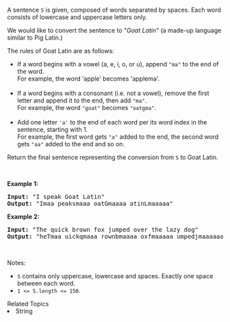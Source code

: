 <p>A sentence <code>S</code> is given, composed of words separated by spaces. Each word consists of lowercase and uppercase letters only.</p>

<p>We would like to convert the sentence to &quot;<em>Goat Latin&quot;</em>&nbsp;(a made-up language similar to Pig Latin.)</p>

<p>The rules of Goat Latin are as follows:</p>

<ul>
	<li>If a word begins with a vowel (a, e, i, o, or u), append <code>&quot;ma&quot;</code>&nbsp;to the end of the word.<br />
	For example, the word &#39;apple&#39; becomes &#39;applema&#39;.<br />
	&nbsp;</li>
	<li>If a word begins with a consonant (i.e. not a vowel), remove the first letter and append it to the end, then add <code>&quot;ma&quot;</code>.<br />
	For example, the word <code>&quot;goat&quot;</code>&nbsp;becomes <code>&quot;oatgma&quot;</code>.<br />
	&nbsp;</li>
	<li>Add one letter <code>&#39;a&#39;</code>&nbsp;to the end of each word per its word index in the sentence, starting with 1.<br />
	For example,&nbsp;the first word gets <code>&quot;a&quot;</code> added to the end, the second word gets <code>&quot;aa&quot;</code> added to the end and so on.</li>
</ul>

<p>Return the&nbsp;final sentence representing the conversion from <code>S</code>&nbsp;to Goat&nbsp;Latin.&nbsp;</p>

<p>&nbsp;</p>

<p><strong>Example 1:</strong></p>

<pre>
<strong>Input: </strong>&quot;I speak Goat Latin&quot;
<strong>Output: </strong>&quot;Imaa peaksmaaa oatGmaaaa atinLmaaaaa&quot;
</pre>

<p><strong>Example 2:</strong></p>

<pre>
<strong>Input: </strong>&quot;The quick brown fox jumped over the lazy dog&quot;
<strong>Output: </strong>&quot;heTmaa uickqmaaa rownbmaaaa oxfmaaaaa umpedjmaaaaaa overmaaaaaaa hetmaaaaaaaa azylmaaaaaaaaa ogdmaaaaaaaaaa&quot;
</pre>

<p>&nbsp;</p>

<p>Notes:</p>

<ul>
	<li><code>S</code> contains only uppercase, lowercase and spaces.&nbsp;Exactly one space between each word.</li>
	<li><code>1 &lt;= S.length &lt;= 150</code>.</li>
</ul>
<div><div>Related Topics</div><div><li>String</li></div></div>
